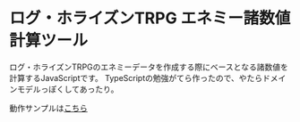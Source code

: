 # ログ・ホライズンTRPG エネミー諸数値計算ツール

ログ・ホライズンTRPGのエネミーデータを作成する際にベースとなる諸数値を計算するJavaScriptです。
TypeScriptの勉強がてら作ったので、やたらドメインモデルっぽくしてあったり。

動作サンプルは[こちら](https://yamane.github.io/lhz_enemy_js/)